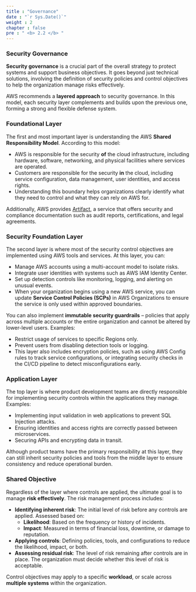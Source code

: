 ```yaml
---
title : "Governance"
date : "`r Sys.Date()`"
weight : 2
chapter : false
pre : " <b> 2.2 </b> "
---
```

### Security Governance
**Security governance** is a crucial part of the overall strategy to protect systems and support business objectives. It goes beyond just technical solutions, involving the definition of security policies and control objectives to help the organization manage risks effectively.

AWS recommends a **layered approach** to security governance. In this model, each security layer complements and builds upon the previous one, forming a strong and flexible defense system.

### Foundational Layer
The first and most important layer is understanding the AWS **Shared Responsibility Model**. According to this model:
- AWS is responsible for the security **of** the cloud infrastructure, including hardware, software, networking, and physical facilities where services are operated.
- Customers are responsible for the security **in** the cloud, including service configuration, data management, user identities, and access rights.
- Understanding this boundary helps organizations clearly identify what they need to control and what they can rely on AWS for.

Additionally, AWS provides [Artifact](https://aws.amazon.com/artifact/), a service that offers security and compliance documentation such as audit reports, certifications, and legal agreements.

### Security Foundation Layer
The second layer is where most of the security control objectives are implemented using AWS tools and services. At this layer, you can:
- Manage AWS accounts using a multi-account model to isolate risks.
- Integrate user identities with systems such as AWS IAM Identity Center.
- Set up detection controls like monitoring, logging, and alerting on unusual events.
- When your organization begins using a new AWS service, you can update **Service Control Policies (SCPs)** in AWS Organizations to ensure the service is only used within approved boundaries.

You can also implement **immutable security guardrails** – policies that apply across multiple accounts or the entire organization and cannot be altered by lower-level users.
Examples:
- Restrict usage of services to specific Regions only.
- Prevent users from disabling detection tools or logging.
- This layer also includes encryption policies, such as using AWS Config rules to track service configurations, or integrating security checks in the CI/CD pipeline to detect misconfigurations early.

### Application Layer
The top layer is where product development teams are directly responsible for implementing security controls within the applications they manage.
Examples:
- Implementing input validation in web applications to prevent SQL Injection attacks.
- Ensuring identities and access rights are correctly passed between microservices.
- Securing APIs and encrypting data in transit.

Although product teams have the primary responsibility at this layer, they can still inherit security policies and tools from the middle layer to ensure consistency and reduce operational burden.

### Shared Objective
Regardless of the layer where controls are applied, the ultimate goal is to manage **risk effectively**. The risk management process includes:
- **Identifying inherent risk**: The initial level of risk before any controls are applied. Assessed based on:
  - **Likelihood**: Based on the frequency or history of incidents.
  - **Impact**: Measured in terms of financial loss, downtime, or damage to reputation.
- **Applying controls**: Defining policies, tools, and configurations to reduce the likelihood, impact, or both.
- **Assessing residual risk**: The level of risk remaining after controls are in place. The organization must decide whether this level of risk is acceptable.

Control objectives may apply to a specific **workload**, or scale across **multiple systems** within the organization.
